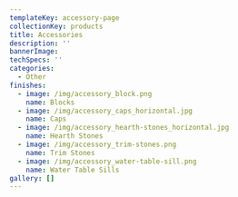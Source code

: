 ```yaml
---
templateKey: accessory-page
collectionKey: products
title: Accessories
description: ''
bannerImage:
techSpecs: ''
categories:
  - Other
finishes:
  - image: /img/accessory_block.png
    name: Blocks
  - image: /img/accessory_caps_horizontal.jpg
    name: Caps
  - image: /img/accessory_hearth-stones_horizontal.jpg
    name: Hearth Stones
  - image: /img/accessory_trim-stones.png
    name: Trim Stones
  - image: /img/accessory_water-table-sill.png
    name: Water Table Sills
gallery: []
---
```


